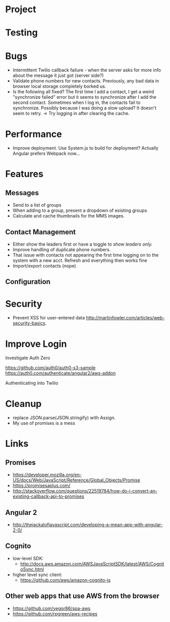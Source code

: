 # Project

# Testing

# Bugs

* Intermittent Twilio callback failure - when the server asks for more info about the message it just got (server side?)
* Validate phone numbers for new contacts.  Previously, any bad data in browser local storage completely borked us.
* Is the following all fixed?
  The first time I add a contact, I get a weird "synchronize failed" error but it seems to synchronize after I add the second contact.
Sometimes when I log in, the contacts fail to synchronize.  Possibly because I was doing a slow upload?  It doesn't seem to retry.
 -> Try logging in after clearing the cache.


# Performance

* Improve deployment.  Use System.js to build for deployment?  Actually Angular prefers Webpack now...

# Features

## Messages

* Send to a list of groups
* When adding to a group, present a dropdown of existing groups
* Calculate and cache thumbnails for the MMS images.

## Contact Management

* Either show the leaders first or have a toggle to *show leaders only.*
* Improve handling of duplicate phone numbers.
* That issue with contacts not appearing the first time logging on to the system with a new acct.  Refresh and everything then works fine
* Import/export contacts (nope)

## Configuration

# Security

* Prevent XSS for user-entered data
http://martinfowler.com/articles/web-security-basics.

# Improve Login

Investigate Auth Zero

https://github.com/auth0/auth0-s3-sample
https://auth0.com/authenticate/angular2/aws-addon

Authenticating into Twilio

# Cleanup

* replace JSON.parse(JSON.stringify) with Assign.
* My use of promises is a mess

# Links

## Promises
* https://developer.mozilla.org/en-US/docs/Web/JavaScript/Reference/Global_Objects/Promise
* https://promisesaplus.com/
* http://stackoverflow.com/questions/22519784/how-do-i-convert-an-existing-callback-api-to-promises

## Angular 2
* http://thejackalofjavascript.com/developing-a-mean-app-with-angular-2-0/

## Cognito
* low-level SDK:
  * http://docs.aws.amazon.com/AWSJavaScriptSDK/latest/AWS/CognitoSync.html
* higher level sync client:
  * https://github.com/aws/amazon-cognito-js

## Other web apps that use AWS from the browser
* https://github.com/yegor86/spa-aws
* https://github.com/rpgreen/aws-recipes